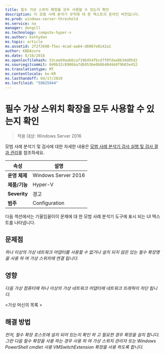 ```yaml
---
title: 필수 가상 스위치 확장을 모두 사용할 수 있는지 확인
description: 이 모범 사례 분석기 규칙에 대 한 텍스트의 온라인 버전입니다.
ms.prod: windows-server-threshold
ms.service: na
manager: dongill
ms.technology: compute-hyper-v
ms.author: kathydav
ms.topic: article
ms.assetid: 2f2f2698-f5ec-4cad-aa64-d6987e8142a1
author: KBDAzure
ms.date: 8/16/2016
ms.openlocfilehash: 53ceeb9aab6ca7196454fbcd7f0fdae8b34d05d2
ms.sourcegitcommit: 0d0b32c8986ba7db9536e0b8648d4ddf9b03e452
ms.translationtype: MT
ms.contentlocale: ko-KR
ms.lasthandoff: 04/17/2019
ms.locfileid: "59825944"
---
```

# <a name="ensure-that-all-mandatory-virtual-switch-extensions-are-available"></a>필수 가상 스위치 확장을 모두 사용할 수 있는지 확인

>적용 대상: Windows Server 2016

모범 사례 분석기 및 검사에 대한 자세한 내용은 [모범 사례 분석기 검사 실행 및 검사 결과 관리](https://go.microsoft.com/fwlink/p/?LinkID=223177)를 참조하세요.  
  
|속성|설명|  
|-|-|  
|**운영 체제**|Windows Server 2016|  
|**제품/기능**|Hyper-V|  
|**Severity**|경고|  
|**범주**|Configuration|  
  
다음 섹션에서는 기울임꼴이이 문제에 대 한 모범 사례 분석기 도구에 표시 되는 UI 텍스트를 나타냅니다.  
  
## <a name="issue"></a>문제점  
*하나 이상의 가상 네트워크 어댑터를 사용할 수 없거나 설치 되지 않은 있는 필수 확장명을 사용 하 여 가상 스위치에 연결 됩니다.*  
  
## <a name="impact"></a>영향  
*다음 가상 컴퓨터에 하나 이상의 가상 네트워크 어댑터에 네트워크 트래픽이 차단 됩니다.*  
  
\<가상 머신의 목록 >  
  
## <a name="resolution"></a>해결 방법  
*먼저, 필수 확장 호스트에 설치 되어 있는지 확인 하 고 필요한 경우 확장을 설치 합니다. 그런 다음 필수 확장을 사용 하는 경우 사용 하 여 가상 스위치 관리자 또는 Windows PowerShell cmdlet 사용 VMSwitchExtension 확장을 사용 하도록 합니다.*  
  


